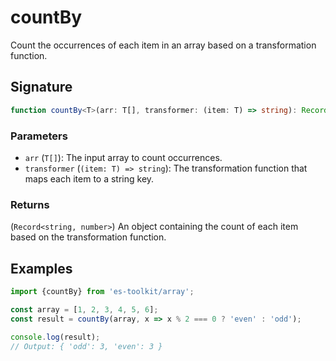 # countBy

Count the occurrences of each item in an array based on a transformation function.

## Signature

```typescript
function countBy<T>(arr: T[], transformer: (item: T) => string): Record<string, number>
```

### Parameters

- `arr` (`T[]`): The input array to count occurrences.
- `transformer` (`(item: T) => string`): The transformation function that maps each item to a string key.

### Returns

(`Record<string, number>`) An object containing the count of each item based on the transformation function.

## Examples

```javascript
import {countBy} from 'es-toolkit/array';

const array = [1, 2, 3, 4, 5, 6];
const result = countBy(array, x => x % 2 === 0 ? 'even' : 'odd');

console.log(result);
// Output: { 'odd': 3, 'even': 3 }
```

